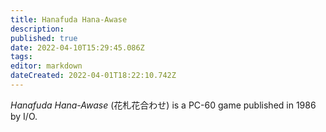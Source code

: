 ```yaml
---
title: Hanafuda Hana-Awase
description: 
published: true
date: 2022-04-10T15:29:45.086Z
tags: 
editor: markdown
dateCreated: 2022-04-01T18:22:10.742Z
---
```


_Hanafuda Hana-Awase_ (<span lang='ja'>花札花合わせ</span>) is a PC-60 game published in 1986 by I/O.

